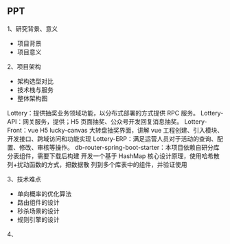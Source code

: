 ## PPT

1、研究背景、意义

- 项目背景
- 项目意义

2、项目架构

- 架构选型对比
- 技术栈与服务
- 整体架构图

Lottery：提供抽奖业务领域功能，以分布式部署的方式提供 RPC 服务。
Lottery-API：网关服务，提供；H5 页面抽奖、公众号开发回复消息抽奖。
Lottery-Front：vue H5 lucky-canvas 大转盘抽奖界面，讲解 vue 工程创建、引入模块、开发接口、跨域访问和功能实现
Lottery-ERP：满足运营人员对于活动的查询、配置、修改、审核等操作。
db-router-spring-boot-starter：本项目依赖自研分库分表组件，需要下载后构建 开发一个基于 HashMap 核心设计原理，使用哈希散列+扰动函数的方式，把数据散
列到多个库表中的组件，并验证使用



3、技术难点

- 单向概率的优化算法
- 路由组件的设计
- 秒杀场景的设计
- 规则引擎的设计

4、

